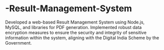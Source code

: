 # -Result-Management-System
Developed a web-based Result Management System using Node.js, MySQL, and libraries for PDF generation. Implemented robust data encryption measures to ensure the security and integrity of sensitive information within the system, aligning with the Digital India Scheme by the Government.
